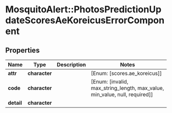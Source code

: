# MosquitoAlert::PhotosPredictionUpdateScoresAeKoreicusErrorComponent


## Properties
Name | Type | Description | Notes
------------ | ------------- | ------------- | -------------
**attr** | **character** |  | [Enum: [scores.ae_koreicus]] 
**code** | **character** |  | [Enum: [invalid, max_string_length, max_value, min_value, null, required]] 
**detail** | **character** |  | 


